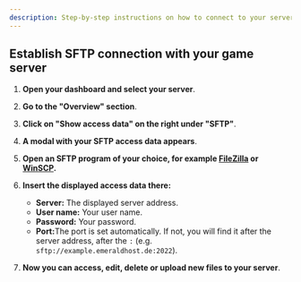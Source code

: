 ```yaml
---
description: Step-by-step instructions on how to connect to your server via SFTP to edit, upload or delete files.
---
```


## Establish SFTP connection with your game server

1. <strong>Open your dashboard and select your server</strong>.

2. <strong>Go to the "Overview" section</strong>.

3. <strong>Click on "Show access data" on the right under "SFTP"</strong>.

4. <strong>A modal with your SFTP access data appears</strong>.

5. <strong>Open an SFTP program of your choice, for example [FileZilla](https://filezilla-project.org/) or [WinSCP](https://winscp.net/index.php).</strong>

6. <strong>Insert the displayed access data there:</strong>

    - <strong>Server:</strong> The displayed server address.
    - <strong>User name:</strong> Your user name.
    - <strong>Password:</strong> Your password.
    - <strong>Port:</strong>The port is set automatically. If not, you will find it after the server address, after the ```:``` (e.g. ```sftp://example.emeraldhost.de:2022```).

7. <strong>Now you can access, edit, delete or upload new files to your server</strong>.
